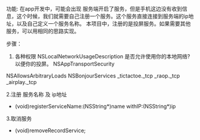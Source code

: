 功能:
在app开发中，可能会出现 服务端开启了服务，但是手机这边没有收到信息，这个时候，我们就需要自己注册一个服务。这个服务直接连接到服务端的ip地址，以及自己定义一个服务名称。
本项目中，注册的是投屏服务。如果需要其他服务，可以用相同的思路实现。


步骤：
1. 各种权限
<key>NSLocalNetworkUsageDescription</key>
<string>是否允许使用你的本地网络?以便你的投屏。</string>
<key>NSAppTransportSecurity</key>
<dict>
    <key>NSAllowsArbitraryLoads</key>
    <true/>
</dict>
<key>NSBonjourServices</key>
<array>
    <string>_tictactoe._tcp</string>
    <string>_raop._tcp</string>
    <string>_airplay._tcp</string>
</array>

2.注册
服务名称 及 ip地址
- (void)registerServiceName:(NSString*)name withIP:(NSString*)ip

3.取消服务
- (void)removeRecordService;

